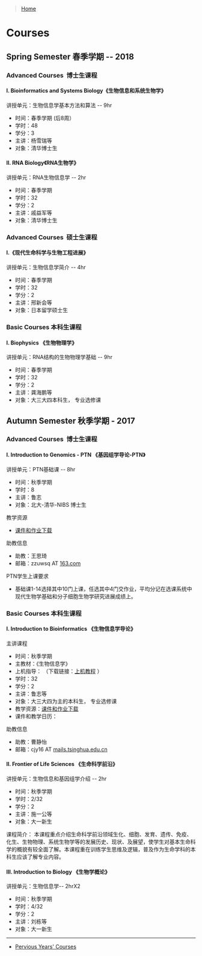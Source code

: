 > [Home](https://lulab.github.io)

# Courses 

## Spring Semester 春季学期 -- 2018

### Advanced Courses  博士生课程

#### I. Bioinformatics and Systems Biology《生物信息和系统生物学》

讲授单元：生物信息学基本方法和算法 -- 9hr

-   时间：春季学期 (后8周） 
-   学时：48 
-   学分：3
-   主讲：杨雪瑞等 
-   对象：清华博士生

#### II. RNA Biology《RNA生物学》

讲授单元：RNA生物信息学 -- 2hr

-   时间：春季学期 
-   学时：32 
-   学分：2
-   主讲：戚益军等 
-   对象：清华博士生

### Advanced Courses  硕士生课程

#### I.《现代生命科学与生物工程进展》

讲授单元：生物信息学简介 -- 4hr

-   时间：春季学期
-   学时：32 
-   学分：2
-   主讲：邢新会等 
-   对象：日本留学硕士生

### Basic Courses 本科生课程

#### I. Biophysics 《生物物理学》

讲授单元：RNA结构的生物物理学基础 -- 9hr

-   时间：春季学期
-   学时：32 
-   学分：2
-   主讲：龚海鹏等 
-   对象：大三大四本科生， 专业选修课


## Autumn Semester 秋季学期 - 2017

### Advanced Courses  博士生课程

#### I. Introduction to Genomics - PTN 《基因组学导论-PTN》

讲授单元：PTN基础课 -- 8hr

-   时间：秋季学期
-   学时：8 
-   主讲：鲁志 
-   对象：北大-清华-NIBS 博士生

教学资源

-   [课件和作业下载](https://www.jianguoyun.com/p/DTCJc-gQ0NLuBRj9kQ4#dir=%2F2016%2F%E5%9F%BA%E5%9B%A0%E7%BB%84%E5%AD%A6%E5%AF%BC%E8%AE%BA-PTN::mode=0)

助教信息

-   助教：王思琦
-   邮箱：zzuwsq AT [163.com](http://163.com)

PTN学生上课要求

-   基础课1-14选择其中10门上课，任选其中4门交作业，平均分记在选课系统中现代生物学基础和分子细胞生物学研究进展成绩上。


### Basic Courses 本科生课程

#### I. Introduction to Bioinformatics 《生物信息学导论》

主讲课程

-   时间：秋季学期 
-   主教材：《生物信息学》
-   上机指导： （下载链接：[上机教程](http://www.gitbook.com/@lulab) ）
-   学时：32 
-   学分：2
-   主讲：鲁志等 
-   对象：大三大四为主的本科生， 专业选修课
-   教学资源：[课件和作业下载](https://www.jianguoyun.com/p/DTCJc-gQ0NLuBRj9kQ4#dir=%2F2016%2F%E5%9F%BA%E5%9B%A0%E7%BB%84%E5%AD%A6%E5%AF%BC%E8%AE%BA-PTN::mode=0)
-   课件和教学日历：

助教信息

-   助教：曹静怡
-   邮箱：cjy16 AT [mails.tsinghua.edu.cn](http://mails.tsinghua.edu.cn)

#### II. Frontier of Life Sciences 《生命科学前沿》

讲授单元：生物信息和基因组学介绍 -- 2hr

-   时间：秋季学期 
-   学时：2/32 
-   学分：2
-   主讲：施一公等 
-   对象：大一新生

课程简介： 本课程重点介绍生命科学前沿领域生化、细胞、发育、遗传、免疫、化生、生物物理、系统生物学等的发展历史、现状、及展望，使学生对基本生命科学的概貌有较全面了解。本课程重在训练学生思维及逻辑，普及作为生命学科的本科生应该了解专业内容。

#### III. Introduction to Biology 《生物学概论》

讲授单元：生物信息学-- 2hrX2

-   时间：秋季学期
-   学时：4/32 
-   学分：2
-   主讲：刘栋等 
-   对象：大一新生


--- 

-   [Pervious Years' Courses](http://www.ncrnalab.org/wiki/index.php/2015_Courses)



